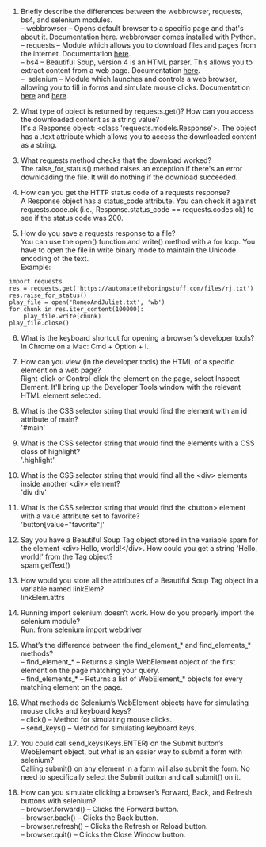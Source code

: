 1. Briefly describe the differences between the webbrowser, requests, bs4, and selenium modules.  
– webbrowser – Opens default browser to a specific page and that's about it. Documentation [here](https://docs.python.org/3.8/library/webbrowser.html). webbrowser comes installed with Python.  
– requests – Module which allows you to download files and pages from the internet. Documentation [here](https://requests.readthedocs.io/en/master/).  
– bs4 – Beautiful Soup, version 4 is an HTML parser. This allows you to extract content from a web page. Documentation [here](https://www.crummy.com/software/BeautifulSoup/bs4/doc/).  
–  selenium – Module which launches and controls a web browser, allowing you to fill in forms and simulate mouse clicks. Documentation [here](https://www.selenium.dev/selenium/docs/api/py/api.html) and [here](https://selenium-python.readthedocs.io/).

2. What type of object is returned by requests.get()? How can you access the downloaded content as a string value?  
It's a Response object: <class 'requests.models.Response'>. The object has a .text attribute which allows you to access the downloaded content as a string.

3. What requests method checks that the download worked?  
The raise_for_status() method raises an exception if there's an error downloading the file. It will do nothing if the download succeeded.

4. How can you get the HTTP status code of a requests response?  
A Response object has a status_code attribute. You can check it against requests.code.ok (i.e., Response.status_code == requests.codes.ok) to see if the status code was 200.

5. How do you save a requests response to a file?  
You can use the open() function and write() method with a for loop. You have to open the file in write binary mode to maintain the Unicode encoding of the text.  
Example:
~~~~
import requests
res = requests.get('https://automatetheboringstuff.com/files/rj.txt')
res.raise_for_status()
play_file = open('RomeoAndJuliet.txt', 'wb')
for chunk in res.iter_content(100000):
    play_file.write(chunk)
play_file.close()
~~~~

6. What is the keyboard shortcut for opening a browser’s developer tools?  
In Chrome on a Mac: Cmd + Option + I.

7. How can you view (in the developer tools) the HTML of a specific element on a web page?  
Right-click or Control-click the element on the page, select Inspect Element. It'll bring up the Developer Tools window with the relevant HTML element selected.

8. What is the CSS selector string that would find the element with an id attribute of main?  
'#main'

9. What is the CSS selector string that would find the elements with a CSS class of highlight?  
'.highlight'

10. What is the CSS selector string that would find all the &lt;div&gt; elements inside another &lt;div&gt; element?  
'div div'

11. What is the CSS selector string that would find the &lt;button&gt; element with a value attribute set to favorite?  
'button[value="favorite"]'

12. Say you have a Beautiful Soup Tag object stored in the variable spam for the element &lt;div&gt;Hello, world!&lt;/div&gt;. How could you get a string 'Hello, world!' from the Tag object?  
spam.getText()

13. How would you store all the attributes of a Beautiful Soup Tag object in a variable named linkElem?  
linkElem.attrs 

14. Running import selenium doesn’t work. How do you properly import the selenium module?  
Run: from selenium import webdriver

15. What’s the difference between the find_element_* and find_elements_* methods?  
– find_element_* – Returns a single WebElement object of the first element on the page matching your query.  
– find_elements_* – Returns a list of WebElement_* objects for every matching element on the page.

16. What methods do Selenium’s WebElement objects have for simulating mouse clicks and keyboard keys?  
– click() – Method for simulating mouse clicks.  
– send_keys() – Method for simulating keyboard keys.

17. You could call send_keys(Keys.ENTER) on the Submit button’s WebElement object, but what is an easier way to submit a form with selenium?  
Calling submit() on any element in a form will also submit the form. No need to specifically select the Submit button and call submit() on it.

18. How can you simulate clicking a browser’s Forward, Back, and Refresh buttons with selenium?  
– browser.forward() – Clicks the Forward button.  
– browser.back() – Clicks the Back button.  
– browser.refresh() – Clicks the Refresh or Reload button.  
– browser.quit() – Clicks the Close Window button.